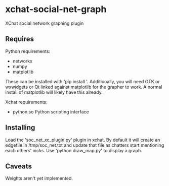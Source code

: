 xchat-social-net-graph
======================

XChat social network graphing plugin

Requires
--------
Python requirements:
 - networkx
 - numpy
 - matplotlib

These can be installed with 'pip install <library>'. Additionally, you will need GTK or wxwidgets or Qt linked against matplotlib for the grapher to work. A normal install of matplotlib will likely have this already.

 Xchat requirements:
 - python.so Python scripting interface

Installing
----------
Load the 'soc_net_xc_plugin.py' plugin in xchat. By default it will create an edgefile in /tmp/soc_net.txt and update that file as chatters start mentioning each others' nicks.
Use 'python draw_map.py' to display a graph.

Caveats
----
Weights aren't yet implemented.
